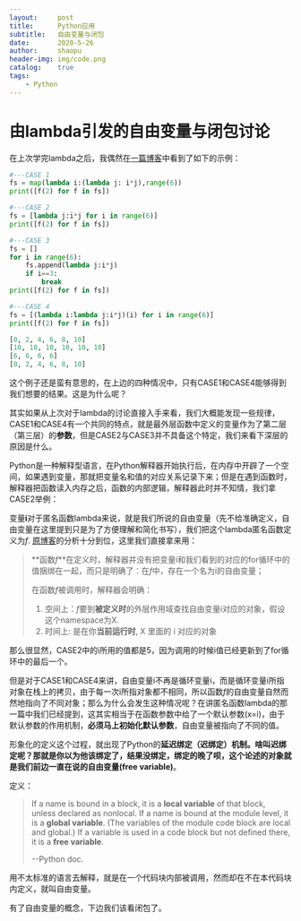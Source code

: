 ```yaml
---
layout:		post
title:		Python应用
subtitle:	自由变量与闭包
date:		2020-5-26
author:		shaopu
header-img:	img/code.png
catalog:	true
tags:
    - Python
---
```


# 由lambda引发的自由变量与闭包讨论

在上次学完lambda之后，我偶然在[一篇博客](https://www.cnblogs.com/xiangnan/p/3900285.html)中看到了如下的示例：

```python
#---CASE 1
fs = map(lambda i:(lambda j: i*j),range(6))
print([f(2) for f in fs])

#---CASE 2
fs = [lambda j:i*j for i in range(6)]
print([f(2) for f in fs])

#---CASE 3
fs = []
for i in range(6):
    fs.append(lambda j:i*j)
    if i==3:
        break
print([f(2) for f in fs])

#---CASE 4
fs = [(lambda i:lambda j:i*j)(i) for i in range(6)]
print([f(2) for f in fs])

[0, 2, 4, 6, 8, 10]
[10, 10, 10, 10, 10, 10]
[6, 6, 6, 6]
[0, 2, 4, 6, 8, 10]
```

这个例子还是蛮有意思的，在上边的四种情况中，只有CASE1和CASE4能够得到我们想要的结果。这是为什么呢？

其实如果从上次对于lambda的讨论直接入手来看，我们大概能发现一些规律，CASE1和CASE4有一个共同的特点，就是最外层函数中定义的变量作为了第二层（第三层）的**参数**，但是CASE2与CASE3并不具备这个特定，我们来看下深层的原因是什么。

Python是一种解释型语言，在Python解释器开始执行后，在内存中开辟了一个空间，如果遇到变量，那就把变量名和值的对应关系记录下来；但是在遇到函数时，解释器把函数读入内存之后，函数的内部逻辑，解释器此时并不知情，我们拿CASE2举例：

变量**i**对于匿名函数lambda来说，就是我们所说的自由变量（先不给准确定义，自由变量在这里提到只是为了方便理解和简化书写），我们把这个lambda匿名函数定义为$f$. [原博客](https://www.cnblogs.com/xiangnan/p/3900285.html)的分析十分到位，这里我们直接拿来用：

> **函数$f$**在定义时，解释器并没有把变量i和我们看到的对应的for循环中的值捆绑在一起，而只是明确了：在$f$中，存在一个名为i的自由变量；
>
> 在函数$f$被调用时，解释器会明确：
>
> 1. 空间上：$f$要到**被定义时**的外层作用域查找自由变量i对应的对象，假设这个namespace为X.
> 2. 时间上: 是在你**当前运行时**, X 里面的 i 对应的对象

那么很显然，CASE2中的i所用的值都是5，因为调用的时候i值已经更新到了for循环中的最后一个。

但是对于CASE1和CASE4来讲，自由变量i不再是循环变量i，而是循环变量i所指对象在栈上的拷贝，由于每一次i所指对象都不相同，所以函数$f$的自由变量自然而然地指向了不同对象；那么为什么会发生这种情况呢？在讲匿名函数lambda的那一篇中我们已经提到，这其实相当于在函数参数中给了一个默认参数(x=i)，由于默认参数的作用机制，**必须马上初始化默认参数**，自由变量被指向了不同的值。

形象化的定义这个过程，就出现了Python的**延迟绑定（迟绑定）**机制。啥叫迟绑定呢？那就是你以为他该绑定了，结果没绑定，绑定的晚了呗，这个论述的对象就是我们前边一直在说的**自由变量(free variable)**。

定义：

> If a name is bound in a block, it is a **local variable** of that block, unless declared as nonlocal. If a name is bound at the module level, it is a **global variable**. (The variables of the module code block are local and global.) If a variable is used in a code block but not defined there, it is a **free variable**.
>
> --Python doc.

用不太标准的语言去解释，就是在一个代码块内部被调用，然而却在不在本代码块内定义，就叫自由变量。

有了自由变量的概念，下边我们该看闭包了。

